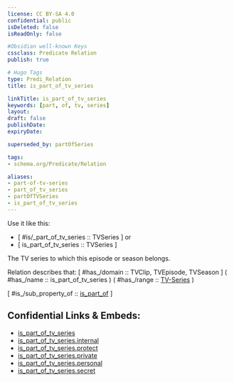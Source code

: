 ```yaml
---
license: CC BY-SA 4.0
confidential: public
isDeleted: false
isReadOnly: false

#Obsidian well-known Keys
cssclass: Predicate Relation
publish: true

# Hugo Tags
type: Predi_Relation
title: is_part_of_tv_series

linkTitle: is_part_of_tv_series
keywords: [part, of, tv, series]
layout: 
draft: false
publishDate:
expiryDate: 

superseded_by: partOfSeries

tags:
- schema.org/Predicate/Relation

aliases:
- part-of-tv-series
- part_of_tv_series
- partOfTVSeries
- is_part_of_tv_series
---
```


Use it like this: 
- [ #is/_part_of_tv_series :: TVSeries ] or 
- [ is_part_of_tv_series :: TVSeries ] 

The TV series to which this episode or season belongs.

Relation describes that: 
[ #has_/domain  :: TVClip, TVEpisode, TVSeason ]
( #has_/name :: is_part_of_tv_series )
( #has_/range :: [TV-Series](schema.org/Type/is_a_/creative_work/tv_series.md) )

[ #is_/sub_property_of  :: [is_part_of](schema.org/Predicate/Relations/is_part_of.md) ]



## Confidential Links & Embeds: 
- [is_part_of_tv_series](../../../../../_public/schema.org/Predicate/Relations/has/is_part_of_tv_series.md) 
- [is_part_of_tv_series.internal](../../../../../_internal/schema.org/Predicate/Relations/has/is_part_of_tv_series.internal.md) 
- [is_part_of_tv_series.protect](../../../../../_protect/schema.org/Predicate/Relations/has/is_part_of_tv_series.protect.md) 
- [is_part_of_tv_series.private](../../../../../_private/schema.org/Predicate/Relations/has/is_part_of_tv_series.private.md) 
- [is_part_of_tv_series.personal](../../../../../_personal/schema.org/Predicate/Relations/has/is_part_of_tv_series.personal.md) 
- [is_part_of_tv_series.secret](../../../../../_secret/schema.org/Predicate/Relations/has/is_part_of_tv_series.secret.md) 
